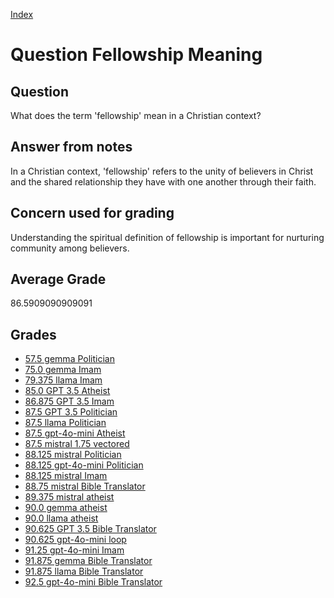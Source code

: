 
[Index](../../index.md)
# Question Fellowship Meaning
## Question
What does the term 'fellowship' mean in a Christian context?

## Answer from notes
In a Christian context, 'fellowship' refers to the unity of believers in Christ and the shared relationship they have with one another through their faith.

## Concern used for grading
Understanding the spiritual definition of fellowship is important for nurturing community among believers.

## Average Grade
86.5909090909091

## Grades
 * [57.5 gemma Politician](../answers/gemma_Politician/Fellowship_Meaning.md)
 * [75.0 gemma Imam](../answers/gemma_Imam/Fellowship_Meaning.md)
 * [79.375 llama Imam](../answers/llama_Imam/Fellowship_Meaning.md)
 * [85.0 GPT 3.5 Atheist](../answers/GPT_3.5_Atheist/Fellowship_Meaning.md)
 * [86.875 GPT 3.5 Imam](../answers/GPT_3.5_Imam/Fellowship_Meaning.md)
 * [87.5 GPT 3.5 Politician](../answers/GPT_3.5_Politician/Fellowship_Meaning.md)
 * [87.5 llama Politician](../answers/llama_Politician/Fellowship_Meaning.md)
 * [87.5 gpt-4o-mini Atheist](../answers/gpt-4o-mini_Atheist/Fellowship_Meaning.md)
 * [87.5 mistral 1.75 vectored](../answers/mistral_1.75_vectored/Fellowship_Meaning.md)
 * [88.125 mistral Politician](../answers/mistral_Politician/Fellowship_Meaning.md)
 * [88.125 gpt-4o-mini Politician](../answers/gpt-4o-mini_Politician/Fellowship_Meaning.md)
 * [88.125 mistral Imam](../answers/mistral_Imam/Fellowship_Meaning.md)
 * [88.75 mistral Bible Translator](../answers/mistral_Bible_Translator/Fellowship_Meaning.md)
 * [89.375 mistral atheist](../answers/mistral_atheist/Fellowship_Meaning.md)
 * [90.0 gemma atheist](../answers/gemma_atheist/Fellowship_Meaning.md)
 * [90.0 llama atheist](../answers/llama_atheist/Fellowship_Meaning.md)
 * [90.625 GPT 3.5 Bible Translator](../answers/GPT_3.5_Bible_Translator/Fellowship_Meaning.md)
 * [90.625 gpt-4o-mini loop](../answers/gpt-4o-mini_loop/Fellowship_Meaning.md)
 * [91.25 gpt-4o-mini Imam](../answers/gpt-4o-mini_Imam/Fellowship_Meaning.md)
 * [91.875 gemma Bible Translator](../answers/gemma_Bible_Translator/Fellowship_Meaning.md)
 * [91.875 llama Bible Translator](../answers/llama_Bible_Translator/Fellowship_Meaning.md)
 * [92.5 gpt-4o-mini Bible Translator](../answers/gpt-4o-mini_Bible_Translator/Fellowship_Meaning.md)
